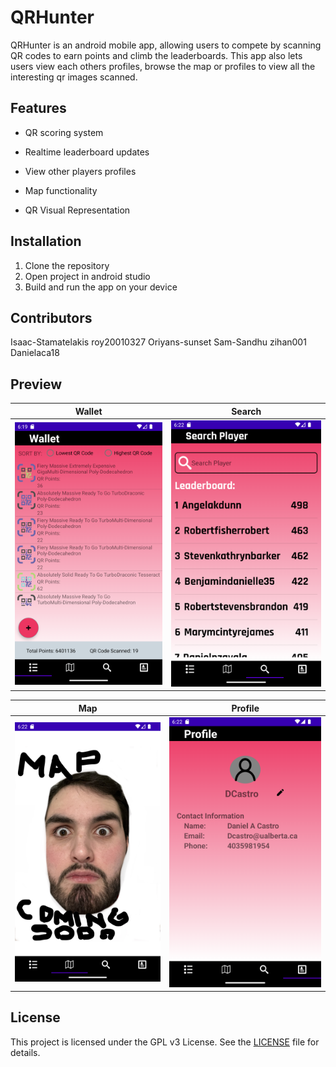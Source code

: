 # QRHunter

QRHunter is an android mobile app, allowing users to compete by scanning QR codes to earn points and climb the leaderboards. This app also lets users view each others profiles, browse the map or profiles to view all the interesting qr images scanned.

## Features
- QR scoring system

- Realtime leaderboard updates

- View other players profiles
- Map functionality

- QR Visual Representation

## Installation
1. Clone the repository
2. Open project in android studio
3. Build and run the app on your device

## Contributors
Isaac-Stamatelakis
roy20010327
Oriyans-sunset
Sam-Sandhu
zihan001
Danielaca18

## Preview
Wallet             |  Search
:-------------------------:|:-------------------------:
![](https://github.com/CMPUT301W23T42/QRHunter/blob/readme/app_previews/wallet_preview.png)  |  ![](https://github.com/CMPUT301W23T42/QRHunter/blob/readme/app_previews/search_preview.png)

Map             |  Profile
:-------------------------:|:-------------------------:
![](https://github.com/CMPUT301W23T42/QRHunter/blob/readme/app_previews/map_preview.png)  |  ![](https://github.com/CMPUT301W23T42/QRHunter/blob/readme/app_previews/profile_preview.png)

## License

This project is licensed under the GPL v3 License. See the [LICENSE](LICENSE) file for details.
